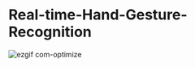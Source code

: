 # Real-time-Hand-Gesture-Recognition
![ezgif com-optimize](https://github.com/jimmycychang/Real-time-Hand-Gesture-Recognition/assets/103914673/e5f532f9-e132-4223-8518-c48b58ae261b)
